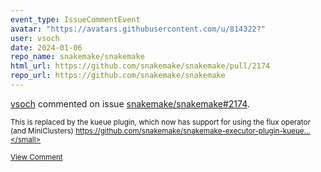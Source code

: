 ```yaml
---
event_type: IssueCommentEvent
avatar: "https://avatars.githubusercontent.com/u/814322?"
user: vsoch
date: 2024-01-06
repo_name: snakemake/snakemake
html_url: https://github.com/snakemake/snakemake/pull/2174
repo_url: https://github.com/snakemake/snakemake
---
```


<a href='https://github.com/vsoch' target='_blank'>vsoch</a> commented on issue <a href='https://github.com/snakemake/snakemake/pull/2174' target='_blank'>snakemake/snakemake#2174</a>.

<small>This is replaced by the kueue plugin, which now has support for using the flux operator (and MiniClusters) https://github.com/snakemake/snakemake-executor-plugin-kueue...</small>

<a href='https://github.com/snakemake/snakemake/pull/2174' target='_blank'>View Comment</a>